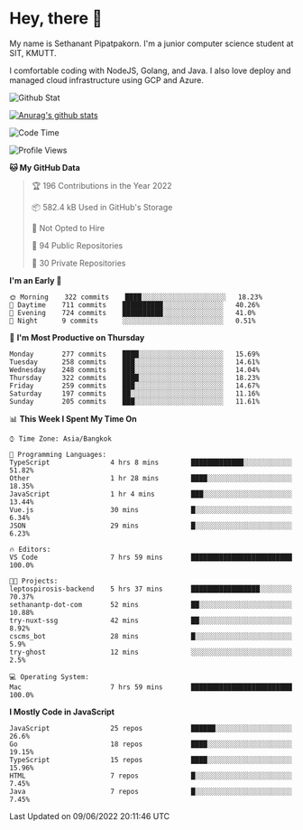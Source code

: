 # Hey, there 🙌
My name is Sethanant Pipatpakorn. I'm a junior computer science student at SIT, KMUTT.

I comfortable coding with NodeJS, Golang, and Java. I also love deploy and managed cloud infrastructure using GCP and Azure.

![Github Stat](https://github-profile-summary-cards.vercel.app/api/cards/profile-details?username=thetkpark&theme=dracula)

[![Anurag's github stats](https://github-readme-stats.vercel.app/api?username=thetkpark&count_private=true&show_icons=true&theme=tokyonight)](https://github.com/anuraghazra/github-readme-stats)

<!--START_SECTION:waka-->
![Code Time](http://img.shields.io/badge/Code%20Time-0%20secs-blue)

![Profile Views](http://img.shields.io/badge/Profile%20Views-14-blue)

**🐱 My GitHub Data** 

> 🏆 196 Contributions in the Year 2022
 > 
> 📦 582.4 kB Used in GitHub's Storage 
 > 
> 🚫 Not Opted to Hire
 > 
> 📜 94 Public Repositories 
 > 
> 🔑 30 Private Repositories  
 > 
**I'm an Early 🐤** 

```text
🌞 Morning    322 commits    ████░░░░░░░░░░░░░░░░░░░░░   18.23% 
🌆 Daytime    711 commits    ██████████░░░░░░░░░░░░░░░   40.26% 
🌃 Evening    724 commits    ██████████░░░░░░░░░░░░░░░   41.0% 
🌙 Night      9 commits      ░░░░░░░░░░░░░░░░░░░░░░░░░   0.51%

```
📅 **I'm Most Productive on Thursday** 

```text
Monday       277 commits    ████░░░░░░░░░░░░░░░░░░░░░   15.69% 
Tuesday      258 commits    ███░░░░░░░░░░░░░░░░░░░░░░   14.61% 
Wednesday    248 commits    ███░░░░░░░░░░░░░░░░░░░░░░   14.04% 
Thursday     322 commits    ████░░░░░░░░░░░░░░░░░░░░░   18.23% 
Friday       259 commits    ███░░░░░░░░░░░░░░░░░░░░░░   14.67% 
Saturday     197 commits    ██░░░░░░░░░░░░░░░░░░░░░░░   11.16% 
Sunday       205 commits    ███░░░░░░░░░░░░░░░░░░░░░░   11.61%

```


📊 **This Week I Spent My Time On** 

```text
⌚︎ Time Zone: Asia/Bangkok

💬 Programming Languages: 
TypeScript               4 hrs 8 mins        █████████████░░░░░░░░░░░░   51.82% 
Other                    1 hr 28 mins        ████░░░░░░░░░░░░░░░░░░░░░   18.35% 
JavaScript               1 hr 4 mins         ███░░░░░░░░░░░░░░░░░░░░░░   13.44% 
Vue.js                   30 mins             █░░░░░░░░░░░░░░░░░░░░░░░░   6.34% 
JSON                     29 mins             █░░░░░░░░░░░░░░░░░░░░░░░░   6.23%

🔥 Editors: 
VS Code                  7 hrs 59 mins       █████████████████████████   100.0%

🐱‍💻 Projects: 
leptospirosis-backend    5 hrs 37 mins       █████████████████░░░░░░░░   70.37% 
sethanantp-dot-com       52 mins             ██░░░░░░░░░░░░░░░░░░░░░░░   10.88% 
try-nuxt-ssg             42 mins             ██░░░░░░░░░░░░░░░░░░░░░░░   8.92% 
cscms_bot                28 mins             █░░░░░░░░░░░░░░░░░░░░░░░░   5.9% 
try-ghost                12 mins             ░░░░░░░░░░░░░░░░░░░░░░░░░   2.5%

💻 Operating System: 
Mac                      7 hrs 59 mins       █████████████████████████   100.0%

```

**I Mostly Code in JavaScript** 

```text
JavaScript               25 repos            ██████░░░░░░░░░░░░░░░░░░░   26.6% 
Go                       18 repos            ████░░░░░░░░░░░░░░░░░░░░░   19.15% 
TypeScript               15 repos            ████░░░░░░░░░░░░░░░░░░░░░   15.96% 
HTML                     7 repos             █░░░░░░░░░░░░░░░░░░░░░░░░   7.45% 
Java                     7 repos             █░░░░░░░░░░░░░░░░░░░░░░░░   7.45%

```



 Last Updated on 09/06/2022 20:11:46 UTC
<!--END_SECTION:waka-->

